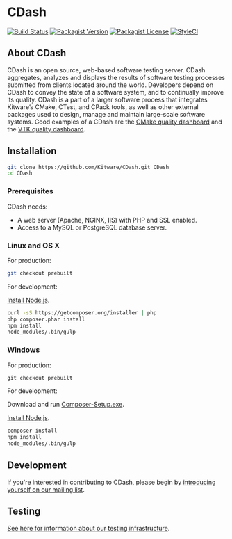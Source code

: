 # CDash

[![Build Status](https://img.shields.io/circleci/project/Kitware/CDash/master.svg?style=flat-square)](https://circleci.com/gh/Kitware/CDash)
[![Packagist Version](https://img.shields.io/packagist/v/kitware/cdash.svg?style=flat-square)](https://packagist.org/packages/kitware/cdash)
[![Packagist License](https://img.shields.io/packagist/l/kitware/cdash.svg?style=flat-square)](https://packagist.org/packages/kitware/cdash)
[![StyleCI](https://styleci.io/repos/25169249/shield)](https://styleci.io/repos/25169249)

## About CDash

CDash is an open source, web-based software testing server. CDash aggregates, analyzes and displays the results of
software testing processes submitted from clients located around the world. Developers depend on CDash to convey the
state of a software system, and to continually improve its quality. CDash is a part of a larger software process that
integrates Kitware’s CMake, CTest, and CPack tools, as well as other external packages used to design, manage and
maintain large-scale software systems. Good examples of a CDash are the
[CMake quality dashboard](https://open.cdash.org/index.php?project=CMake) and the
[VTK quality dashboard](https://open.cdash.org/index.php?project=VTK).

## Installation

```bash
git clone https://github.com/Kitware/CDash.git CDash
cd CDash
```

### Prerequisites

CDash needs:
  * A web server (Apache, NGINX, IIS) with PHP and SSL enabled.
  * Access to a MySQL or PostgreSQL database server.

### Linux and OS X

For production:
```bash
git checkout prebuilt
```

For development:

[Install Node.js](https://nodejs.org/en/download/package-manager/).
```bash
curl -sS https://getcomposer.org/installer | php
php composer.phar install
npm install
node_modules/.bin/gulp
```

### Windows

For production:
```cmd
git checkout prebuilt
```

For development:

Download and run [Composer-Setup.exe](https://getcomposer.org/Composer-Setup.exe).

[Install Node.js](https://nodejs.org/en/download).
```cmd
composer install
npm install
node_modules/.bin/gulp
```


## Development

If you're interested in contributing to CDash, please begin by [introducing yourself on our mailing list](http://public.kitware.com/mailman/listinfo/cdash).


## Testing

[See here for information about our testing infrastructure](http://public.kitware.com/Wiki/CDash:Testing).
